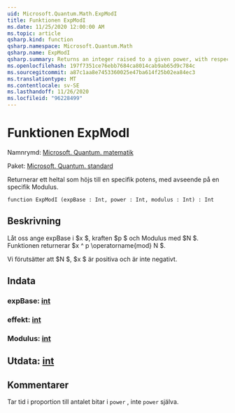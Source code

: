 ```yaml
---
uid: Microsoft.Quantum.Math.ExpModI
title: Funktionen ExpModI
ms.date: 11/25/2020 12:00:00 AM
ms.topic: article
qsharp.kind: function
qsharp.namespace: Microsoft.Quantum.Math
qsharp.name: ExpModI
qsharp.summary: Returns an integer raised to a given power, with respect to a given modulus.
ms.openlocfilehash: 197f7351ce76ebb7684ca8014cab9ab65d9c784c
ms.sourcegitcommit: a87c1aa8e7453360025e47ba614f25b02ea84ec3
ms.translationtype: MT
ms.contentlocale: sv-SE
ms.lasthandoff: 11/26/2020
ms.locfileid: "96228499"
---
```

# <a name="expmodi-function"></a>Funktionen ExpModI

Namnrymd: [Microsoft. Quantum. matematik](xref:Microsoft.Quantum.Math)

Paket: [Microsoft. Quantum. standard](https://nuget.org/packages/Microsoft.Quantum.Standard)


Returnerar ett heltal som höjs till en specifik potens, med avseende på en specifik Modulus.

```qsharp
function ExpModI (expBase : Int, power : Int, modulus : Int) : Int
```


## <a name="description"></a>Beskrivning

Låt oss ange expBase i $x $, kraften $p $ och Modulus med $N $.
Funktionen returnerar $x ^ p \operatorname{mod} N $.

Vi förutsätter att $N $, $x $ är positiva och är inte negativt.

## <a name="input"></a>Indata

### <a name="expbase--int"></a>expBase: [int](xref:microsoft.quantum.lang-ref.int)




### <a name="power--int"></a>effekt: [int](xref:microsoft.quantum.lang-ref.int)




### <a name="modulus--int"></a>Modulus: [int](xref:microsoft.quantum.lang-ref.int)





## <a name="output--int"></a>Utdata: [int](xref:microsoft.quantum.lang-ref.int)



## <a name="remarks"></a>Kommentarer

Tar tid i proportion till antalet bitar i `power` , inte `power` själva.